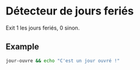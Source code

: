 # Détecteur de jours feriés

Exit 1 les jours feriés, 0 sinon.

## Example

```bash
jour-ouvre && echo "C'est un jour ouvré !"
```
